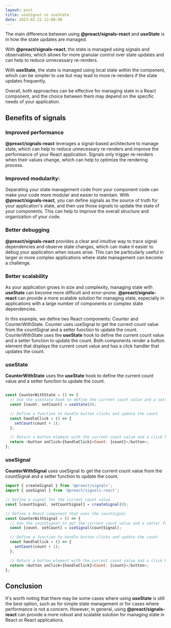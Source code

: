 ```yaml
---
layout: post
title: useSignal vs useState
date: 2023-02-22 12:00:00
---
```


The main difference between using **@preact/signals-react** and **useState** is in how the state updates are managed. 

With **@preact/signals-react**, the state is managed using signals and observables, which allows for more granular control over state updates and can help to reduce unnecessary re-renders. 

With **useState**, the state is managed using local state within the component, which can be simpler to use but may lead to more re-renders if the state updates frequently.

Overall, both approaches can be effective for managing state in a React component, and the choice between them may depend on the specific needs of your application.

## Benefits of signals

### Improved performance

**@preact/signals-react** leverages a signal-based architecture to manage state, which can help to reduce unnecessary re-renders and improve the performance of your React application. Signals only trigger re-renders when their values change, which can help to optimize the rendering process.

### Improved modularity: 

Separating your state management code from your component code can make your code more modular and easier to maintain. With **@preact/signals-react**, you can define signals as the source of truth for your application's state, and then use those signals to update the state of your components. This can help to improve the overall structure and organization of your code.

### Better debugging

**@preact/signals-react** provides a clear and intuitive way to trace signal dependencies and observe state changes, which can make it easier to debug your application when issues arise. This can be particularly useful in larger or more complex applications where state management can become a challenge.

### Better scalability

As your application grows in size and complexity, managing state with **useState** can become more difficult and error-prone. **@preact/signals-react** can provide a more scalable solution for managing state, especially in applications with a large number of components or complex state dependencies.

In this example, we define two React components: Counter and CounterWithState. Counter uses useSignal to get the current count value from the countSignal and a setter function to update the count. 
CounterWithState uses the **useState** hook to define the current count value and a setter function to update the count.
Both components render a button element that displays the current count value and has a click handler that updates the count.

### useState

**CounterWithState** uses the **useState** hook to define the current count value and a setter function to update the count. 

```javascript

const CounterWithState = () => {
  // Use the useState hook to define the current count value and a setter function
  const [count, setCount] = useState(0);

  // Define a function to handle button clicks and update the count
  const handleClick = () => {
    setCount(count + 1);
  };

  // Return a button element with the current count value and a click handler
  return <button onClick={handleClick}>Count: {count}</button>;
};

```

### useSignal

**CounterWithSignal** uses useSignal to get the current count value from the countSignal and a setter function to update the count. 

```javascript
import { createSignal } from '@preact/signals';
import { useSignal } from '@preact/signals-react';

// Define a signal for the current count value
const [countSignal, setCountSignal] = createSignal(0);

// Define a React component that uses the countSignal
const CounterWithSignal = () => {
  // Use the countSignal to get the current count value and a setter function
  const [count, setCount] = useSignal(countSignal);

  // Define a function to handle button clicks and update the count
  const handleClick = () => {
    setCount(count + 1);
  };

  // Return a button element with the current count value and a click handler
  return <button onClick={handleClick}>Count: {count}</button>;
};
```

## Conclusion

It's worth noting that there may be some cases where using **useState** is still the best option, such as for simple state management or for cases where performance is not a concern. However, in general, using **@preact/signals-react** can provide a more robust and scalable solution for managing state in React or React applications.